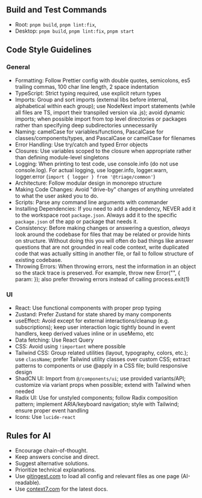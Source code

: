 ## Build and Test Commands

- Root: `pnpm build`, `pnpm lint:fix`,
- Desktop: `pnpm build`, `pnpm lint:fix`, `pnpm start`

## Code Style Guidelines

### General

- Formatting: Follow Prettier config with double quotes, semicolons, es5 trailing commas, 100 char line length, 2 space indentation
- TypeScript: Strict typing required, use explicit return types
- Imports: Group and sort imports (external libs before internal, alphabetical within each group); use NodeNext import statements (while all files are TS, import their transpiled version via .js); avoid dynamic imports; when possible import from top level directories or packages rather than specifying deep subdirectories unnecessarily
- Naming: camelCase for variables/functions, PascalCase for classes/components/types, and PascalCase or camelCase for filenames
- Error Handling: Use try/catch and typed Error objects
- Closures: Use variables scoped to the closure when appropriate rather than defining module-level singletons
- Logging: When printing to test code, use console.info (do not use console.log). For actual logging, use logger.info, logger.warn, logger.error (`import { logger } from '@triage/common'`)
- Architecture: Follow modular design in monorepo structure
- Making Code Changes: Avoid "drive-by" changes of anything unrelated to what the user asked you to do.
- Scripts: Parse any command line arguments with commander
- Installing Dependencies: If you need to add a dependency, NEVER add it to the workspace root `package.json`. Always add it to the specific `package.json` of the app or package that needs it.
- Consistency: Before making changes or answering a question, _always_ look around the codebase for files that may be related or provide hints on structure. Without doing this you will often do bad things like answer questions that are not grounded in real code context, write duplicated code that was actually sitting in another file, or fail to follow structure of existing codebase.
- Throwing Errors: When throwing errors, nest the information in an object so the stack trace is preserved. For example, throw new Error("<error message>", { param: <param> }); also prefer throwing errors instead of calling process.exit(1)

### UI

- React: Use functional components with proper prop typing
- Zustand: Prefer Zustand for state shared by many components
- useEffect: Avoid except for external interactions/cleanup (e.g. subscriptions); keep user interaction logic tightly bound in event handlers, keep derived values inline or in useMemo, etc
- Data fetching: Use React Query
- CSS: Avoid using `!important` where possible
- Tailwind CSS: Group related utilities (layout, typography, colors, etc.); use `className`; prefer Tailwind utility classes over custom CSS; extract patterns to components or use @apply in a CSS file; build responsive design
- ShadCN UI: Import from `@/components/ui`; use provided variants/API; customize via variant props when possible; extend with Tailwind when needed
- Radix UI: Use for unstyled components; follow Radix composition pattern; implement ARIA/keyboard navigation; style with Tailwind; ensure proper event handling
- Icons: Use `lucide-react`

## Rules for AI

- Encourage chain-of-thought.
- Keep answers concise and direct.
- Suggest alternative solutions.
- Prioritize technical explanations.
- Use [gitingest.com](https://gitingest.com) to load all config and relevant files as one page (AI-readable).
- Use [context7.com](https://context7.com) for the latest docs.
